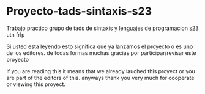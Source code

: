 # Proyecto-tads-sintaxis-s23
Trabajo practico grupo de tads de sintaxis y lenguajes de programacion s23 utn frlp


Si usted esta leyendo esto significa que ya lanzamos el proyecto o es uno de los editores. de todas formas muchas gracias por participar/revisar este proyecto

If you are reading this it means that we already lauched this proyect or you are part of the editors of this. anyways thank you very much for cooperate or viewing this proyect.
